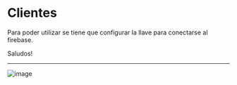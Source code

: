 # Clientes

Para poder utilizar se tiene que configurar la llave para conectarse al firebase.

Saludos!

------------------------------------------------------------------------------------------------------

![image](https://user-images.githubusercontent.com/9455191/133608420-69c14c57-656f-4f48-8104-e99307388705.png)
